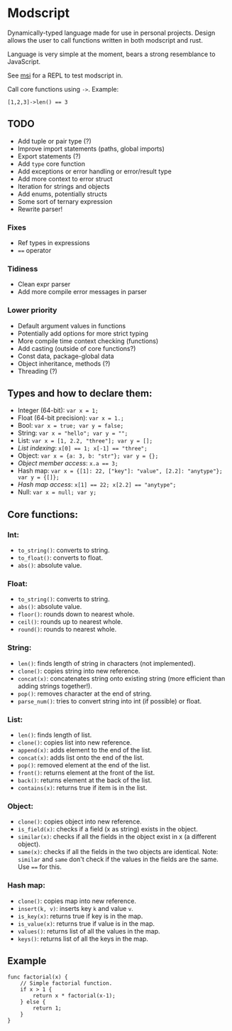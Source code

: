 # Modscript
Dynamically-typed language made for use in personal projects. Design allows the user to call functions written in both modscript and rust.

Language is very simple at the moment, bears a strong resemblance to JavaScript.

See [msi](https://github.com/coopersimon/msi) for a REPL to test modscript in.

Call core functions using `->`. Example:
```
[1,2,3]->len() == 3
```

## TODO
* Add tuple or pair type (?)
* Improve import statements (paths, global imports)
* Export statements (?)
* Add `type` core function
* Add exceptions or error handling or error/result type
* Add more context to error struct
* Iteration for strings and objects
* Add enums, potentially structs
* Some sort of ternary expression
* Rewrite parser!

### Fixes
* Ref types in expressions
* `==` operator

### Tidiness
* Clean expr parser
* Add more compile error messages in parser

### Lower priority
* Default argument values in functions
* Potentially add options for more strict typing
* More compile time context checking (functions)
* Add casting (outside of core functions?)
* Const data, package-global data
* Object inheritance, methods (?)
* Threading (?)

## Types and how to declare them:
* Integer (64-bit): `var x = 1;`
* Float (64-bit precision): `var x = 1.;`
* Bool: `var x = true; var y = false;`
* String: `var x = "hello"; var y = "";`
* List: `var x = [1, 2.2, "three"]; var y = [];`
* _List indexing_: `x[0] == 1; x[-1] == "three";`
* Object: `var x = {a: 3, b: "str"}; var y = {};`
* _Object member access_: `x.a == 3;`
* Hash map: `var x = {[1]: 22, ["key"]: "value", [2.2]: "anytype"}; var y = {[]};`
* _Hash map access_: `x[1] == 22; x[2.2] == "anytype";`
* Null: `var x = null; var y;`

## Core functions:
### Int:
* `to_string()`: converts to string.
* `to_float()`: converts to float.
* `abs()`: absolute value.

### Float:
* `to_string()`: converts to string.
* `abs()`: absolute value.
* `floor()`: rounds down to nearest whole.
* `ceil()`: rounds up to nearest whole.
* `round()`: rounds to nearest whole.

### String:
* `len()`: finds length of string in characters (not implemented).
* `clone()`: copies string into new reference.
* `concat(x)`: concatenates string onto existing string (more efficient than adding strings together!).
* `pop()`: removes character at the end of string.
* `parse_num()`: tries to convert string into int (if possible) or float.

### List:
* `len()`: finds length of list.
* `clone()`: copies list into new reference.
* `append(x)`: adds element to the end of the list.
* `concat(x)`: adds list onto the end of the list.
* `pop()`: removed element at the end of the list.
* `front()`: returns element at the front of the list.
* `back()`: returns element at the back of the list.
* `contains(x)`: returns true if item is in the list.

### Object:
* `clone()`: copies object into new reference.
* `is_field(x)`: checks if a field (x as string) exists in the object.
* `similar(x)`: checks if all the fields in the object exist in x (a different object).
* `same(x)`: checks if all the fields in the two objects are identical.
Note: `similar` and `same` don't check if the values in the fields are the same. Use `==` for this.

### Hash map:
* `clone()`: copies map into new reference.
* `insert(k, v)`: inserts key `k` and value `v`.
* `is_key(x)`: returns true if key is in the map.
* `is_value(x)`: returns true if value is in the map.
* `values()`: returns list of all the values in the map.
* `keys()`: returns list of all the keys in the map.

## Example
```
func factorial(x) {
    // Simple factorial function.
    if x > 1 {
        return x * factorial(x-1);
    } else {
        return 1;
    }
}
```
